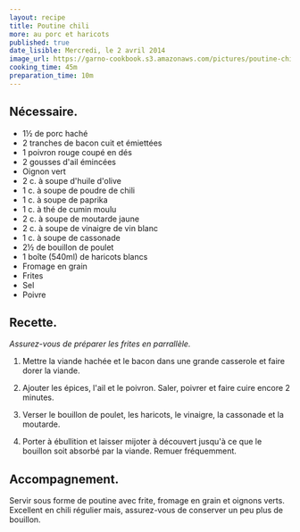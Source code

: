```yaml
---
layout: recipe
title: Poutine chili
more: au porc et haricots
published: true
date_lisible: Mercredi, le 2 avril 2014
image_url: https://garno-cookbook.s3.amazonaws.com/pictures/poutine-chili-porc-haricots.jpg
cooking_time: 45m
preparation_time: 10m
---
```


## Nécessaire.
* 1½ de porc haché
* 2 tranches de bacon cuit et émiettées
* 1 poivron rouge coupé en dés
* 2 gousses d'ail émincées
* Oignon vert
* 2 c. à soupe d'huile d'olive
* 1 c. à soupe de poudre de chili
* 1 c. à soupe de paprika
* 1 c. à thé de cumin moulu
* 2 c. à soupe de moutarde jaune
* 2 c. à soupe de vinaigre de vin blanc
* 1 c. à soupe de cassonade
* 2½ de bouillon de poulet
* 1 boîte (540ml) de haricots blancs
* Fromage en grain
* Frites
* Sel
* Poivre

## Recette.

*Assurez-vous de préparer les frites en parrallèle.*

1. Mettre la viande hachée et le bacon dans une grande casserole et faire dorer la viande.

2. Ajouter les épices, l'ail et le poivron. Saler, poivrer et faire cuire encore 2 minutes.

3. Verser le bouillon de poulet, les haricots, le vinaigre, la cassonade et la moutarde.

4. Porter à ébullition et laisser mijoter à découvert jusqu'à ce que le bouillon soit absorbé par la viande. Remuer fréquemment.

## Accompagnement.

Servir sous forme de poutine avec frite, fromage en grain et oignons verts. Excellent en chili régulier mais, assurez-vous
de conserver un peu plus de bouillon.
